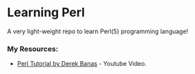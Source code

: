 # Learning Perl
A very light-weight repo to learn Perl(5) programming language!


### My Resources:
- [Perl Tutorial by Derek Banas](https://youtu.be/WEghIXs8F6c) - Youtube Video.